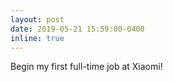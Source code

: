 ```yaml
---
layout: post
date: 2019-05-21 15:59:00-0400
inline: true
---
```


Begin my first full-time job at Xiaomi!
<!---
Published <a href="one paper ">one paper</a> at ISMAR 2021!
--->